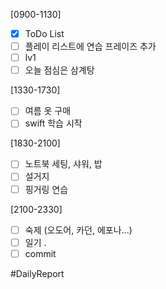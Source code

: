 [0900-1130]
- [x] ToDo List 
- [ ] 플레이 리스트에 연습 프레이즈 추가 
- [ ] lv1
- [ ] 오늘 점심은 삼계탕
 
[1330-1730]
- [ ] 여름 옷 구매
- [ ] swift 학습 시작

[1830-2100]
- [ ] 노트북 세팅, 샤워, 밥
- [ ] 설거지
- [ ] 핑거링 연습

[2100-2330]
- [ ] 숙제 (오도어, 카던, 에포나...)
- [ ] 일기
	.
- [ ] commit

#DailyReport 